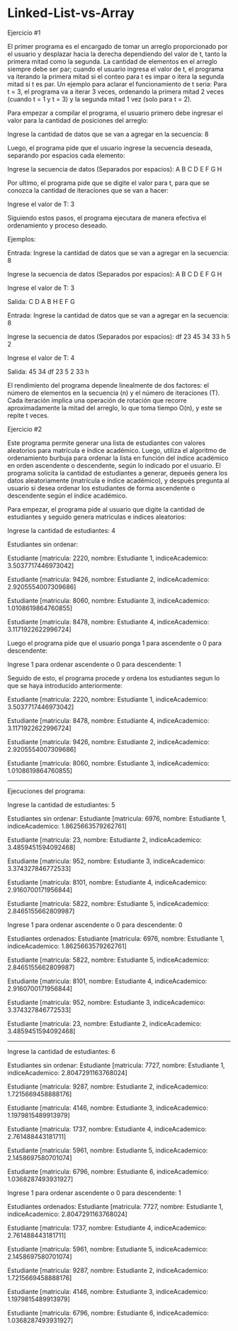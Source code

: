 # Linked-List-vs-Array

Ejercicio #1

El primer programa es el encargado de tomar un arreglo proporcionado por el usuario y desplazar hacia la derecha dependiendo del valor de t, tanto la primera mitad como la segunda. La cantidad de elementos en el arreglo siempre debe ser par; cuando el usuario ingresa el valor de t, el programa va iterando la primera mitad si el conteo para t es impar o itera la segunda mitad si t es par. Un ejemplo para aclarar el funcionamiento de t seria: Para t = 3, el programa va a iterar 3 veces, ordenando la primera mitad 2 veces (cuando t = 1 y t = 3) y la segunda mitad 1 vez (solo para t = 2).

Para empezar a compilar el programa, el usuario primero debe ingresar el valor para la cantidad de posiciones del arreglo:

Ingrese la cantidad de datos que se van a agregar en la secuencia: 
8

Luego, el programa pide que el usuario ingrese la secuencia deseada, separando por espacios cada elemento:

Ingrese la secuencia de datos (Separados por espacios): 
A B C D E F G H

Por ultimo, el programa pide que se digite el valor para t, para que se conozca la cantidad de iteraciones que se van a hacer:

Ingrese el valor de T: 
3

Siguiendo estos pasos, el programa ejecutara de manera efectiva el ordenamiento y proceso deseado.


Ejemplos:

Entrada:
Ingrese la cantidad de datos que se van a agregar en la secuencia: 
8

Ingrese la secuencia de datos (Separados por espacios): 
A B C D E F G H

Ingrese el valor de T: 
3

Salida:
C D A B H E F G


Entrada:
Ingrese la cantidad de datos que se van a agregar en la secuencia: 
8

Ingrese la secuencia de datos (Separados por espacios): 
df 23 45 34 33 h 5 2

Ingrese el valor de T: 
4

Salida:
45 34 df 23 5 2 33 h

El rendimiento del programa depende linealmente de dos factores: el número de elementos en la secuencia (n) y el número de iteraciones (T). Cada iteración implica una operación de rotación que recorre aproximadamente la mitad del arreglo, lo que toma tiempo O(n), y este se repite t veces.

Ejercicio #2

Este programa permite generar una lista de estudiantes con valores aleatorios para matrícula e índice académico. Luego, utiliza el algoritmo de ordenamiento burbuja para ordenar la lista en función del índice académico en orden ascendente o descendente, según lo indicado por el usuario. El programa solicita la cantidad de estudiantes a generar, depueés genera los datos aleatoriamente (matrícula e índice académico), y después pregunta al usuario si desea ordenar los estudiantes de forma ascendente o descendente según el índice académico.

Para empezar, el programa pide al usuario que digite la cantidad de estudiantes y seguido genera matriculas e indices aleatorios:

Ingrese la cantidad de estudiantes: 
4

Estudiantes sin ordenar:

Estudiante [matricula: 2220, nombre: Estudiante 1, indiceAcademico: 3.5037717446973042]

Estudiante [matricula: 9426, nombre: Estudiante 2, indiceAcademico: 2.9205554007309686]

Estudiante [matricula: 8060, nombre: Estudiante 3, indiceAcademico: 1.0108619864760855]

Estudiante [matricula: 8478, nombre: Estudiante 4, indiceAcademico: 3.1171922622996724]

Luego el programa pide que el usuario ponga 1 para ascendente o 0 para descendente:

Ingrese 1 para ordenar ascendente o 0 para descendente:
1

Seguido de esto, el programa procede y ordena los estudiantes segun lo que se haya introducido anteriormente:

Estudiante [matricula: 2220, nombre: Estudiante 1, indiceAcademico: 3.5037717446973042]

Estudiante [matricula: 8478, nombre: Estudiante 4, indiceAcademico: 3.1171922622996724]

Estudiante [matricula: 9426, nombre: Estudiante 2, indiceAcademico: 2.9205554007309686]

Estudiante [matricula: 8060, nombre: Estudiante 3, indiceAcademico: 1.0108619864760855]

------------------------------------------------------------------------------------------------------------

Ejecuciones del programa:

Ingrese la cantidad de estudiantes: 
5

Estudiantes sin ordenar:
Estudiante [matricula: 6976, nombre: Estudiante 1, indiceAcademico: 1.8625663579262761]

Estudiante [matricula: 23, nombre: Estudiante 2, indiceAcademico: 3.4859451594092468]

Estudiante [matricula: 952, nombre: Estudiante 3, indiceAcademico: 3.374327846772533]

Estudiante [matricula: 8101, nombre: Estudiante 4, indiceAcademico: 2.9160700171956844]

Estudiante [matricula: 5822, nombre: Estudiante 5, indiceAcademico: 2.8465155662809987]

Ingrese 1 para ordenar ascendente o 0 para descendente:
0

Estudiantes ordenados:
Estudiante [matricula: 6976, nombre: Estudiante 1, indiceAcademico: 1.8625663579262761]

Estudiante [matricula: 5822, nombre: Estudiante 5, indiceAcademico: 2.8465155662809987]

Estudiante [matricula: 8101, nombre: Estudiante 4, indiceAcademico: 2.9160700171956844]

Estudiante [matricula: 952, nombre: Estudiante 3, indiceAcademico: 3.374327846772533]

Estudiante [matricula: 23, nombre: Estudiante 2, indiceAcademico: 3.4859451594092468]

-------------------------------------------------------------------------------------------

Ingrese la cantidad de estudiantes: 
6

Estudiantes sin ordenar:
Estudiante [matricula: 7727, nombre: Estudiante 1, indiceAcademico: 2.8047291163768024]

Estudiante [matricula: 9287, nombre: Estudiante 2, indiceAcademico: 1.7215669458888176]

Estudiante [matricula: 4146, nombre: Estudiante 3, indiceAcademico: 1.1979815489913979]

Estudiante [matricula: 1737, nombre: Estudiante 4, indiceAcademico: 2.761488443181711]

Estudiante [matricula: 5961, nombre: Estudiante 5, indiceAcademico: 2.1458697580701074]

Estudiante [matricula: 6796, nombre: Estudiante 6, indiceAcademico: 1.0368287493931927]

Ingrese 1 para ordenar ascendente o 0 para descendente:
1

Estudiantes ordenados:
Estudiante [matricula: 7727, nombre: Estudiante 1, indiceAcademico: 2.8047291163768024]

Estudiante [matricula: 1737, nombre: Estudiante 4, indiceAcademico: 2.761488443181711]

Estudiante [matricula: 5961, nombre: Estudiante 5, indiceAcademico: 2.1458697580701074]

Estudiante [matricula: 9287, nombre: Estudiante 2, indiceAcademico: 1.7215669458888176]

Estudiante [matricula: 4146, nombre: Estudiante 3, indiceAcademico: 1.1979815489913979]

Estudiante [matricula: 6796, nombre: Estudiante 6, indiceAcademico: 1.0368287493931927]
